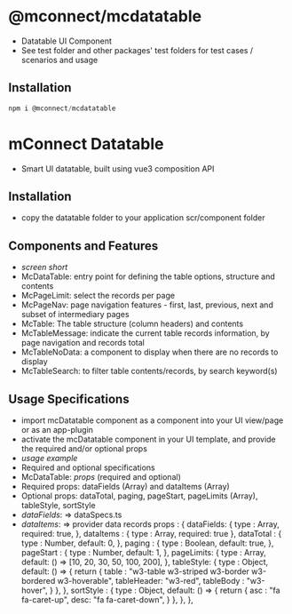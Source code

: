 # @mconnect/mcdatatable

- Datatable UI Component
- See test folder and other packages' test folders for test cases / scenarios and usage

## Installation
```js
npm i @mconnect/mcdatatable
```

# mConnect Datatable

- Smart UI datatable, built using vue3 composition API

## Installation

- copy the datatable folder to your application scr/component folder

## Components and Features

- *screen short*
- McDataTable: entry point for defining the table options, structure and contents
- McPageLimit: select the records per page
- McPageNav: page navigation features - first, last, previous, next and subset of intermediary pages
- McTable: The table structure (column headers) and contents
- McTableMessage: indicate the current table records information, by page navigation and records total
- McTableNoData: a component to display when there are no records to display
- McTableSearch: to filter table contents/records, by search keyword(s)

## Usage Specifications

- import mcDatatable component as a component into your UI view/page or as an app-plugin
- activate the mcDatatable component in your UI template, and provide the required and/or optional props
- *usage example*
- Required and optional specifications
- McDataTable: *props* (required and optional)
- Required props: dataFields (Array<object>) and dataItems (Array<object>)
- Optional props: dataTotal, paging, pageStart, pageLimits (Array<number>), tableStyle, sortStyle
- *dataFields*: => dataSpecs.ts
- *dataItems*: => provider data records
  props     : {
  dataFields: {
  type    : Array,
  required: true,
  },
  dataItems : {
  type    : Array,
  required: true
  },
  dataTotal : {
  type   : Number,
  default: 0,
  },
  paging    : {
  type   : Boolean,
  default: true,
  },
  pageStart : {
  type   : Number,
  default: 1,
  },
  pageLimits: {
  type   : Array,
  default: () => [10, 20, 30, 50, 100, 200],
  },
  tableStyle: {
  type   : Object,
  default: () => {
  return {
  table      : "w3-table w3-striped w3-border w3-bordered w3-hoverable",
  tableHeader: "w3-red",
  tableBody  : "w3-hover",
  }
  },
  },
  sortStyle : {
  type   : Object,
  default: () => {
  return {
  asc : "fa fa-caret-up",
  desc: "fa fa-caret-down",
  }
  },
  },
  },
